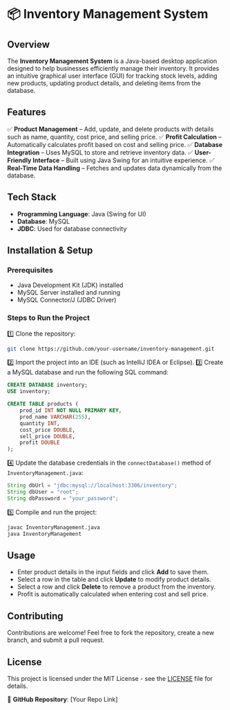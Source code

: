 # 📦 Inventory Management System

## Overview
The **Inventory Management System** is a Java-based desktop application designed to help businesses efficiently manage their inventory. It provides an intuitive graphical user interface (GUI) for tracking stock levels, adding new products, updating product details, and deleting items from the database.

## Features
✅ **Product Management** – Add, update, and delete products with details such as name, quantity, cost price, and selling price.
✅ **Profit Calculation** – Automatically calculates profit based on cost and selling price.
✅ **Database Integration** – Uses MySQL to store and retrieve inventory data.
✅ **User-Friendly Interface** – Built using Java Swing for an intuitive experience.
✅ **Real-Time Data Handling** – Fetches and updates data dynamically from the database.

## Tech Stack
- **Programming Language**: Java (Swing for UI)
- **Database**: MySQL
- **JDBC**: Used for database connectivity

## Installation & Setup
### Prerequisites
- Java Development Kit (JDK) installed
- MySQL Server installed and running
- MySQL Connector/J (JDBC Driver)

### Steps to Run the Project
1️⃣ Clone the repository:
```bash
git clone https://github.com/your-username/inventory-management.git
```
2️⃣ Import the project into an IDE (such as IntelliJ IDEA or Eclipse).
3️⃣ Create a MySQL database and run the following SQL command:
```sql
CREATE DATABASE inventory;
USE inventory;

CREATE TABLE products (
    prod_id INT NOT NULL PRIMARY KEY,
    prod_name VARCHAR(255),
    quantity INT,
    cost_price DOUBLE,
    sell_price DOUBLE,
    profit DOUBLE
);
```
4️⃣ Update the database credentials in the `connectDatabase()` method of `InventoryManagement.java`:
```java
String dbUrl = "jdbc:mysql://localhost:3306/inventory";
String dbUser = "root";
String dbPassword = "your_password";
```
5️⃣ Compile and run the project:
```bash
javac InventoryManagement.java
java InventoryManagement
```

## Usage
- Enter product details in the input fields and click **Add** to save them.
- Select a row in the table and click **Update** to modify product details.
- Select a row and click **Delete** to remove a product from the inventory.
- Profit is automatically calculated when entering cost and sell price.

## Contributing
Contributions are welcome! Feel free to fork the repository, create a new branch, and submit a pull request.

## License
This project is licensed under the MIT License - see the [LICENSE](LICENSE) file for details.

🔗 **GitHub Repository**: [Your Repo Link]


